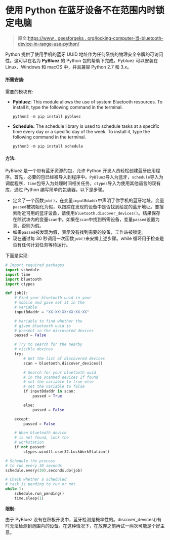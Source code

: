 # 使用 Python 在蓝牙设备不在范围内时锁定电脑

> 原文:[https://www . geesforgeks . org/locking-computer-当-bluetooth-device-in-range-use-python/](https://www.geeksforgeeks.org/locking-computer-when-bluetooth-device-is-not-in-range-using-python/)

Python 提供了使用手机的蓝牙 UUID 地址作为任何系统的物理安全令牌的可访问性。这可以在名为 **PyBluez** 的 Python 包的帮助下完成。Pybluez 可以安装在 Linux、Windows 和 macOS 中，并且兼容 Python 2.7 和 3.x。

#### 所需安装:

需要的模块有:

*   **Pybluez:** This module allows the use of system Bluetooth resources. To install it, type the following command in the terminal.

    ```py
    python3 -m pip install pybluez
    ```

*   **Schedule:** The schedule library is used to schedule tasks at a specific time every day or a specific day of the week. To install it, type the following command in the terminal.

    ```py
    python3 -m pip install schedule
    ```

#### 方法:

PyBluez 是一个带有蓝牙资源的包，允许 Python 开发人员轻松创建蓝牙应用程序。首先，必要的包已经被导入到程序中。`PyBluez`导入为蓝牙，`schedule`导入为调度程序，`time`包导入为处理时间相关任务，`ctypes`导入为使用其他语言的现有库，通过 Python 编写简单的包装器。以下是步骤。

*   定义了一个函数`job()`，在变量`inputBdaddr`中声明了你手机的蓝牙地址。变量`passed`被初始化为假，以跟踪在发现的设备中是否找到给定的蓝牙地址。要搜索附近可用的蓝牙设备，请使用`bluetooth.discover_devices()`。结果保存在除试块内的变量`scan`中。如果在`scan`中找到所需设备，变量`passed`设置为真，否则为假。
*   如果`passed`被发现为假，表示没有找到需要的设备，工作站被锁定。
*   现在通过每 30 秒调用一次函数`job()`来安排上述步骤。while 循环用于检查是否有任何计划任务等待运行。

下面是实现:

```py
# Import required packages
import schedule
import time
import bluetooth
import ctypes

def job():
    # Find your bluetooth uuid in your
    # mobile and give set it in the 
    # variable
    inputBdaddr = "XX:XX:XX:XX:XX:XX"

    # Variable to find whether the
    # given bluetooth uuid is 
    # present in the discovered devices
    passed = False

    # Try to search for the nearby 
    # visible devices
    try:
        # Get the list of discovered devices
        scan = bluetooth.discover_devices()

        # Search for your bluetooth uuid 
        # in the scanned devices If found
        # set the variable to true else 
        # set the variable to false
        if inputBdaddr in scan:
            passed = True

        else:
            passed = False

    except:
        passed = False

    # When bluetooth device 
    # is not found, lock the
    # workstation
    if not passed:
        ctypes.windll.user32.LockWorkStation()

# Schedule the process 
# to run every 30 seconds
schedule.every(30).seconds.do(job)

# Check whether a scheduled 
# task is pending to run or not
while 1:
    schedule.run_pending()
    time.sleep(1)
```

**限制:**

由于 PyBluez 没有在积极开发中，蓝牙检测是概率性的。discover_devices()有时无法检测到范围内的设备。在这种情况下，在放弃之前再试一两次可能是个好主意。